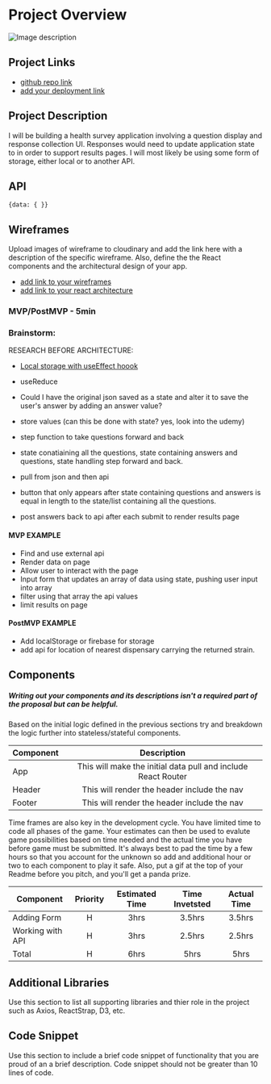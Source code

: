 # Project Overview
![Image description](https://media.tenor.com/images/afdd108e2e6b46fd825a66e1b92dc87e/tenor.gif)

## Project Links

- [github repo link](https://github.com/hbubley/react_app_project_2)
- [add your deployment link]()

## Project Description

I will be building a health survey application involving a question display and response collection UI.  Responses would need to update application state to in order to support results pages.
I will most likely be using some form of storage, either local or to another API. 

## API




```
{data: { }}
```


## Wireframes

Upload images of wireframe to cloudinary and add the link here with a description of the specific wireframe. Also, define the the React components and the architectural design of your app.

- [add link to your wireframes]()
- [add link to your react architecture]()


### MVP/PostMVP - 5min


### Brainstorm:
RESEARCH BEFORE ARCHITECTURE:
- [Local storage with useEffect hoook](https://www.udemy.com/course/modern-react-bootcamp/learn/lecture/14384908#overview)
- useReduce
- Could I have the original json saved as a state and alter it to save the user's answer by adding an answer value?


- store values (can this be done with state? yes, look into the udemy)
- step function to take questions forward and back
- state conatiaining all the questions, state containing answers and questions, state handling step forward and back.
- pull from json and then api
- button that only appears after state containing questions and answers is equal in length to the state/list containing all the questions. 
- post answers back to api after each submit to render results page


#### MVP EXAMPLE
- Find and use external api
- Render data on page
- Allow user to interact with the page
- Input form that updates an array of data using state, pushing user input into array
- filter using that array the api values
- limit results on page

#### PostMVP EXAMPLE

- Add localStorage or firebase for storage
- add api for location of nearest dispensary carrying the returned strain.

## Components
##### Writing out your components and its descriptions isn't a required part of the proposal but can be helpful.

Based on the initial logic defined in the previous sections try and breakdown the logic further into stateless/stateful components.

| Component | Description |
| --- | :---: |  
| App | This will make the initial data pull and include React Router|
| Header | This will render the header include the nav |
| Footer | This will render the header include the nav |


Time frames are also key in the development cycle.  You have limited time to code all phases of the game.  Your estimates can then be used to evalute game possibilities based on time needed and the actual time you have before game must be submitted. It's always best to pad the time by a few hours so that you account for the unknown so add and additional hour or two to each component to play it safe. Also, put a gif at the top of your Readme before you pitch, and you'll get a panda prize.

| Component | Priority | Estimated Time | Time Invetsted | Actual Time |
| --- | :---: |  :---: | :---: | :---: |
| Adding Form | H | 3hrs| 3.5hrs | 3.5hrs |
| Working with API | H | 3hrs| 2.5hrs | 2.5hrs |
| Total | H | 6hrs| 5hrs | 5hrs |

## Additional Libraries
 Use this section to list all supporting libraries and thier role in the project such as Axios, ReactStrap, D3, etc.

## Code Snippet

Use this section to include a brief code snippet of functionality that you are proud of an a brief description.  Code snippet should not be greater than 10 lines of code.

```

```
<!-- 
Important Code:
```
Question HTMML:

    <div class="question mb-4 pt-4 p-4 p-md-5">
                        <h3 class="mb-4">5. Has the person fallen in the past 12 months?</h3>

                        <label class="answer btn btn-lg btn-light text-primary mr-2">
                            <input style="display: inline-block; vertical-align: baseline;" value="Yes" type="radio" name="CFRA5">&nbsp; <span style="display: inline-block; vertical-align: middle;">Yes</span>
                        </label>

                        <label class="answer btn btn-lg btn-light text-primary mr-2">
                            <input style="display: inline-block; vertical-align: baseline;" value="No" type="radio" name="CFRA5">&nbsp; <span style="display: inline-block; vertical-align: middle;">No</span>
                        </label>

                        <label class="answer btn btn-lg btn-light text-primary mr-2">
                            <input style="display: inline-block; vertical-align: baseline;" value="Unknown" type="radio" name="CFRA5">&nbsp; <span style="display: inline-block; vertical-align: middle;">Unknown</span>
                        </label>

                    </div>

window.storedFormValues = JSON.parse('{"CFRA33": "No", "CFRA32": "Yes", "CFRA31": "No", "CFRA30": "Yes", "CFRA37": "No", "CFRA36": "Yes", "CFRA35": "No", "CFRA34": "Yes", "CFRA38": "Unknown", "CFRA19": "No", "CFRA18": "No", "CFRA11": "No", "CFRA10": "Unknown", "CFRA13": "No", "CFRA12": "No", "CFRA15": "No", "CFRA14": "No", "CFRA17": "No", "CFRA16": "No", "CFRA1": "Yes", "CFRA3": "No", "CFRA2": "No", "CFRA5": "No", "CFRA4": "Unknown", "CFRA7": "Yes", "CFRA6": "No", "CFRA9": "No", "CFRA8": "No", "CFRA24": "No", "CFRA25": "Yes", "CFRA26": "No", "CFRA27": "No", "CFRA20": "Unknown", "CFRA21": "Unknown", "CFRA22": "No", "CFRA23": "No", "CFRA28": "Yes", "CFRA29": "No"}');

        var $loader = $('#loader');
        var $visibleQuestion = $('.question.active');
        var $submitBtn = $('.submit');
        var $questions = $('.questions');
        var $progressBar = $('.progress-bar');
        var totalQuestionCount = $questions.children().length;
        var respondedQuestionCount = _.size(window.storedFormValues);

        $(function() {
            $(document)
                .on('click', '.answer input', onAnswerClick)
                .on('click', '.back', onBackClick)
                .on('click', '.next', onNextClick);

            adjustQuestionsHeight($questions, $visibleQuestion);

            if (window.storedFormValues) {
                loadStoredFormValues(true);
            }


 Old code for updating progress bar:

 function updateProgressBar() {
            $progressBar.css('width', (respondedQuestionCount / totalQuestionCount) * 100 + '%');
        }

        function updateSubmitButton() {
            if (totalQuestionCount === respondedQuestionCount) {
                $submitBtn
                    .removeClass('disabled')
                    .fadeIn();
            }
        } 

 function onBackClick(e) {
            e.preventDefault();

            var $previousQuestion = $visibleQuestion.prev();

            if ($previousQuestion.length) {
                moveBack($visibleQuestion, $previousQuestion);
                $visibleQuestion = $previousQuestion;
                adjustQuestionsHeight($questions, $visibleQuestion);
            }
        }

        function onNextClick(e) {
            e.preventDefault();

            var $nextQuestion = $visibleQuestion.next();

            if ($nextQuestion.length) {
                moveForward($visibleQuestion, $nextQuestion);
                $visibleQuestion = $nextQuestion;
                adjustQuestionsHeight($questions, $visibleQuestion);

                if (!$visibleQuestion.next().length) {
                    $submitBtn.fadeIn();
                }
            }
        }

        function submitResponse(key, value, callback) {
            $.ajax({
                type: "PATCH",
                url: "/api/patientvisit/14/",
                data: JSON.stringify({
                    mds_data: window.storedFormValues,
                    changes: [{
                        type: "ASSESSMENT",
                        key: key,
                        value: value
                    }]
                }),
                success: function(response) {
                    if (
                        response &&
                        !_.isUndefined(response["mds_data"])
                    ) {
                        window.storedFormValues = response["mds_data"];

                        loadStoredFormValues(false, response["new_changes"]);

                        if (callback) {
                            callback(response);
                        }
                    }
                },
                contentType: "application/json"
            });
        }

        function loadStoredFormValues(isInitialLoad, newChanges) {
            if (newChanges) {
                _.forEach(newChanges, function(change) {
                    updateFormValues(
                        change.field,
                        change.value,
                        change.user,
                        change.datetime
                    );
                });
            } else {
                for (field in window.storedFormValues) {
                    updateFormValues(field, window.storedFormValues[field]);
                }
            }

            respondedQuestionCount = _.size(window.storedFormValues);

            updateProgressBar();
            updateSubmitButton();
        }

        function updateFormValues(field, value) {
            var $inputs = $('[name="' + field + '"]');

            if ($inputs.length) {
                if ($inputs.eq(0)[0].type == "checkbox") {
                    if (value == "1") {
                        $inputs.prop("checked", true);
                    } else {
                        $inputs.prop("checked", false);
                    }
                } else {
                    if ($inputs.eq(0).is(":radio")) {
                        $inputs.val([value]);
                    } else {
                        $inputs.val(value);
                    }
                }

                $inputs.eq(0).closest('.question').addClass('responded');
            }
        }

        function moveBack($visibleQuestion, $previousQuestion) {
            $visibleQuestion
                .removeClass('animating')
                .removeClass('previous')
                .addClass('next')
                .addClass('animating')
                .removeClass('active');
            $previousQuestion
                .removeClass('animating')
                .addClass('.previous')
                .removeClass('.next')
                .addClass('animating')
                .addClass('active');

            if ($previousQuestion.prev().length) {
                $('.back').removeClass('disabled');
            } else {
                $('.back').addClass('disabled');
            }

            if ($previousQuestion.next().length && $previousQuestion.hasClass('responded')) {
                $('.next').removeClass('disabled');
            } else {
                $('.next').addClass('disabled');
            }
        }
step functions
        function moveForward($visibleQuestion, $nextQuestion) {
            $visibleQuestion
                .removeClass('animating')
                .removeClass('next')
                .addClass('previous')
                .addClass('animating')
                .removeClass('active')
                .addClass('responded');
            $nextQuestion
                .removeClass('animating')
                .addClass('.next')
                .removeClass('.previous')
                .addClass('animating')
                .addClass('active');

            if ($nextQuestion.prev().length) {
                $('.back').removeClass('disabled');
            } else {
                $('.back').addClass('disabled');
            }

            if ($nextQuestion.next().length && $nextQuestion.hasClass('responded')) {
                $('.next').removeClass('disabled');
            } else {
                $('.next').addClass('disabled');
            }
        }

        function adjustQuestionsHeight($questions, $visibleQuestion) {
            $questions.css('height', $visibleQuestion.height() + parseInt($visibleQuestion.css('padding'), 10) * 2);
        }
    </script>

```        
-->
